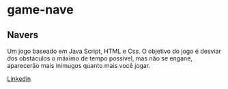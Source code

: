 # game-nave

## Navers
Um jogo baseado em Java Script, HTML e Css.
O objetivo do jogo é desviar dos obstáculos o máximo de tempo possível, mas não se engane, aparecerão mais inimugos quanto mais você jogar.

[Linkedin](https://www.linkedin.com/in/felipe-teofilo-siqueira-costa-379a17189/)
